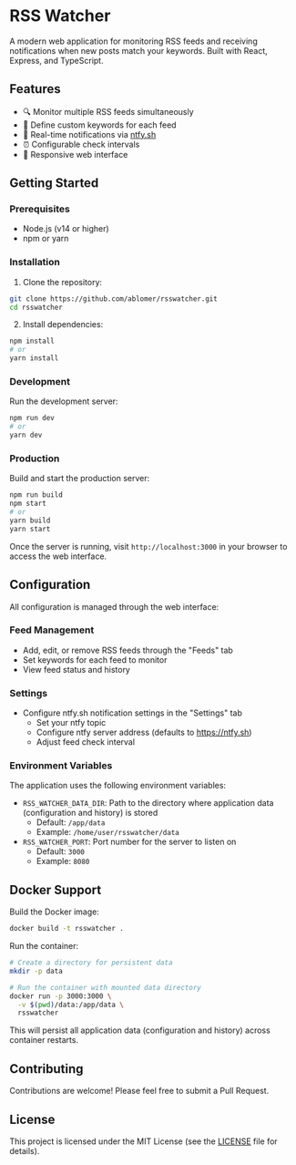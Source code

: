 # RSS Watcher

A modern web application for monitoring RSS feeds and receiving notifications when new posts match your keywords. Built with React, Express, and TypeScript.

## Features

- 🔍 Monitor multiple RSS feeds simultaneously
- 🔑 Define custom keywords for each feed
- 🔔 Real-time notifications via [ntfy.sh](https://ntfy.sh)
- ⏰ Configurable check intervals
- 📱 Responsive web interface

## Getting Started

### Prerequisites

- Node.js (v14 or higher)
- npm or yarn

### Installation

1. Clone the repository:
```bash
git clone https://github.com/ablomer/rsswatcher.git
cd rsswatcher
```

2. Install dependencies:
```bash
npm install
# or
yarn install
```

### Development

Run the development server:

```bash
npm run dev
# or
yarn dev
```

### Production

Build and start the production server:

```bash
npm run build
npm start
# or
yarn build
yarn start
```

Once the server is running, visit `http://localhost:3000` in your browser to access the web interface.

## Configuration

All configuration is managed through the web interface:

### Feed Management
- Add, edit, or remove RSS feeds through the "Feeds" tab
- Set keywords for each feed to monitor
- View feed status and history

### Settings
- Configure ntfy.sh notification settings in the "Settings" tab
  - Set your ntfy topic
  - Configure ntfy server address (defaults to https://ntfy.sh)
  - Adjust feed check interval

### Environment Variables

The application uses the following environment variables:

- `RSS_WATCHER_DATA_DIR`: Path to the directory where application data (configuration and history) is stored
  - Default: `/app/data`
  - Example: `/home/user/rsswatcher/data`
- `RSS_WATCHER_PORT`: Port number for the server to listen on
  - Default: `3000`
  - Example: `8080`

## Docker Support

Build the Docker image:

```bash
docker build -t rsswatcher .
```

Run the container:

```bash
# Create a directory for persistent data
mkdir -p data

# Run the container with mounted data directory
docker run -p 3000:3000 \
  -v $(pwd)/data:/app/data \
  rsswatcher
```
This will persist all application data (configuration and history) across container restarts.

## Contributing

Contributions are welcome! Please feel free to submit a Pull Request.

## License

This project is licensed under the MIT License (see the [LICENSE](LICENSE) file for details).
